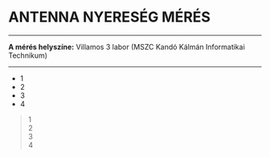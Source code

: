 # ANTENNA NYERESÉG MÉRÉS   
---   
**A mérés helyszíne:** Villamos 3 labor (MSZC Kandó Kálmán Informatikai Technikum)   

---   

- 1
- 2
- 3
- 4

> 1   
> 2   
> 3   
> 4   
